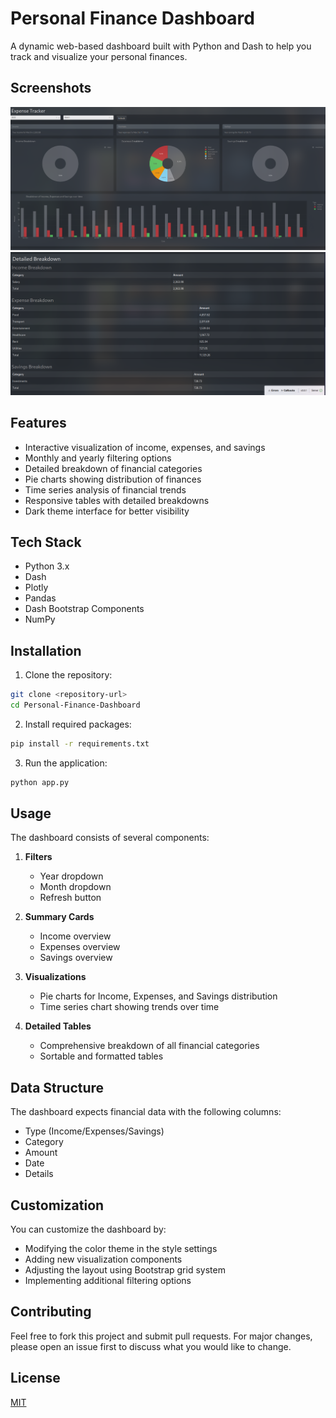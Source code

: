 # Personal Finance Dashboard

A dynamic web-based dashboard built with Python and Dash to help you track and visualize your personal finances.

## Screenshots

![Overview](Overview.png)
![Detailed](detailed.png)

## Features

- Interactive visualization of income, expenses, and savings
- Monthly and yearly filtering options
- Detailed breakdown of financial categories
- Pie charts showing distribution of finances
- Time series analysis of financial trends
- Responsive tables with detailed breakdowns
- Dark theme interface for better visibility

## Tech Stack

- Python 3.x
- Dash
- Plotly
- Pandas
- Dash Bootstrap Components
- NumPy

## Installation

1. Clone the repository:
```bash
git clone <repository-url>
cd Personal-Finance-Dashboard
```

2. Install required packages:
```bash
pip install -r requirements.txt
```

3. Run the application:
```bash
python app.py
```

## Usage

The dashboard consists of several components:

1. **Filters**
   - Year dropdown
   - Month dropdown
   - Refresh button

2. **Summary Cards**
   - Income overview
   - Expenses overview
   - Savings overview

3. **Visualizations**
   - Pie charts for Income, Expenses, and Savings distribution
   - Time series chart showing trends over time

4. **Detailed Tables**
   - Comprehensive breakdown of all financial categories
   - Sortable and formatted tables

## Data Structure

The dashboard expects financial data with the following columns:
- Type (Income/Expenses/Savings)
- Category
- Amount
- Date
- Details

## Customization

You can customize the dashboard by:
- Modifying the color theme in the style settings
- Adding new visualization components
- Adjusting the layout using Bootstrap grid system
- Implementing additional filtering options

## Contributing

Feel free to fork this project and submit pull requests. For major changes, please open an issue first to discuss what you would like to change.

## License

[MIT](https://choosealicense.com/licenses/mit/)
